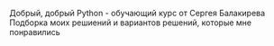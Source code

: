 Добрый, добрый Python - обучающий курс от Сергея Балакирева
Подборка моих решиений и вариантов решений, которые мне понравились
